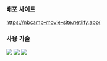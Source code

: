 

### 배포 사이트

<a href="https://nbcamp-movie-site.netlify.app/" target="_blank" style="text-decoration: none;">https://nbcamp-movie-site.netlify.app/</a>

### 사용 기술
<span><img src="https://img.shields.io/badge/html5-E34F26?style=for-the-badge&logo=html5&logoColor=white"></span> <span><img src="https://img.shields.io/badge/css-1572B6?style=for-the-badge&logo=css3&logoColor=white"></span> <span><img src="https://img.shields.io/badge/javascript-F7DF1E?style=for-the-badge&logo=javascript&logoColor=black"></span>



